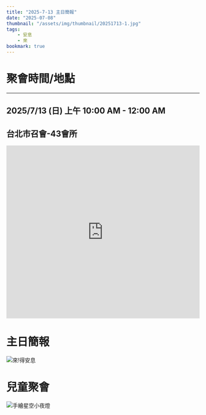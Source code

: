 ```yaml
---
title: "2025-7-13 主日簡報"
date: "2025-07-08"
thumbnail: "/assets/img/thumbnail/20251713-1.jpg"
tags:
    - 安息
    - 來
bookmark: true
---
```


# 聚會時間/地點
___

## 2025/7/13 (日) 上午 10:00 AM - 12:00 AM

## 台北市召會-43會所
<iframe src="https://www.google.com/maps/embed?pb=!1m18!1m12!1m3!1d1861.018064677444!2d121.54127558199755!3d24.99750156997027!2m3!1f0!2f0!3f0!3m2!1i1024!2i768!4f13.1!3m3!1m2!1s0x3442aa037a04bf63%3A0xca07e92f33867207!2z5Y-w5YyX5biC5Y-s5pyD56ys5Zub5Y2B5LiJ6IGa5pyD5omA!5e0!3m2!1szh-TW!2stw!4v1729835929402!5m2!1szh-TW!2stw" width="100%" height="450" style="border:0;" allowfullscreen="" loading="lazy" referrerpolicy="no-referrer-when-downgrade"></iframe>

# 主日簡報

<img src="/assets/img/thumbnail/20251713-1.jpg" alt="來!得安息" style="box-shadow: 5px 5px 10px \#888;">

# 兒童聚會

<img src="/assets/img/thumbnail/20251713-2.jpg" alt="手繪星空小夜燈" style="box-shadow: 5px 5px 10px \#888;">